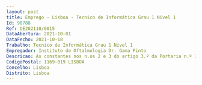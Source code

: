 ```yaml
--- 
layout: post
title: Emprego - Lisboa - Tecnico de Informática Grau 1 Nível 1
Id: 90788
Ref: OE202110/0015
DataAbertura: 2021-10-01
DataFecho: 2021-10-18
Trabalho: Tecnico de Informática Grau 1 Nível 1
Empregador: Instituto de Oftalmologia Dr. Gama Pinto
Descricao: As constantes nos n.os 2 e 3 do artigo 3.º da Portaria n.º 358 2002, de 03 de abril, que define os conteúdos funcionais das carreiras do pessoal de informática da administração pública, nomeadamente, tarefas inerentes à área de engenharia de software e de infraestruturas tecnológicas.
CodigoPostal: 1169-019 LISBOA
Concelho: Lisboa
Distrito: Lisboa
--- 
```

